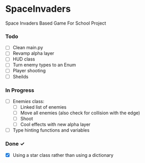 # SpaceInvaders

Space Invaders Based Game For School Project 

### Todo

- [ ] Clean main.py
- [ ] Revamp alpha layer
- [ ] HUD class
- [ ] Turn enemy types to an Enum
- [ ] Player shooting
- [ ] Sheilds

### In Progress
- [ ] Enem*ies* class:
  - [ ] Linked list of enemies
  - [ ] Move all enemies (also check for collision with the edge)
  - [ ] Shoot
  - [ ] Cool effects with new alpha layer 

- [ ] Type hinting functions and variables

### Done ✓

- [X] Using a star class rather than using a dictionary
